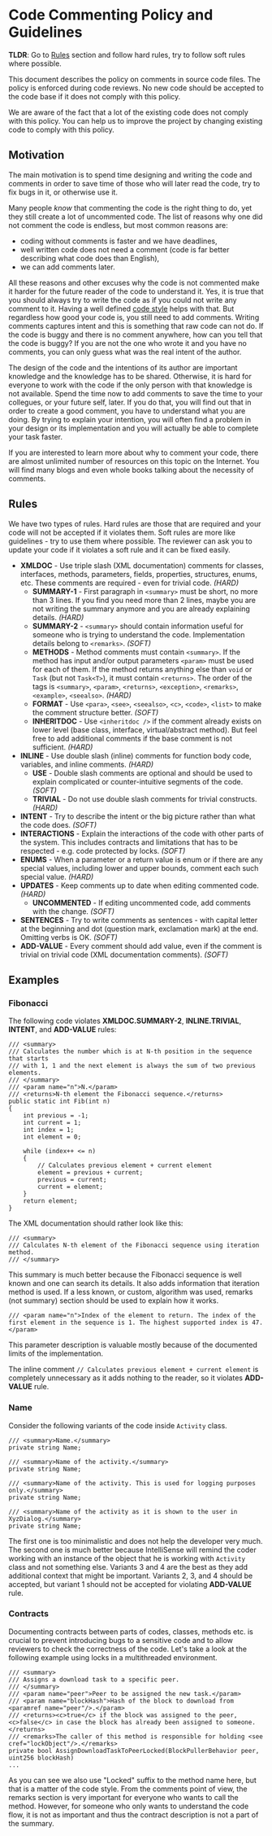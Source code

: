 # Code Commenting Policy and Guidelines

**TLDR**: Go to [Rules](#rules) section and follow hard rules, try to follow soft rules where possible.

This document describes the policy on comments in source code files. The policy is enforced during code reviews.
No new code should be accepted to the code base if it does not comply with this policy.

We are aware of the fact that a lot of the existing code does not comply with this policy. You can help us to improve 
the project by changing existing code to comply with this policy.


## Motivation

The main motivation is to spend time designing and writing the code and comments in order to save time of those 
who will later read the code, try to fix bugs in it, or otherwise use it.

Many people *know* that commenting the code is the right thing to do, yet they still create a lot of uncommented code.
The list of reasons why one did not comment the code is endless, but most common reasons are:

 * coding without comments is faster and we have deadlines,
 * well written code does not need a comment (code is far better describing what code does than English),
 * we can add comments later.

All these reasons and other excuses why the code is not commented make it harder for the future reader of the code 
to understand it. Yes, it is true that you should always try to write the code as if you could not write any comment to it. 
Having a well defined [code style](./coding-style.md) helps with that. But regardless how good your code is, you still need 
to add comments. Writing comments captures intent and this is something that raw code can not do. If the code is buggy 
and there is no comment anywhere, how can you tell that the code is buggy? If you are not the one who wrote it and you have 
no comments, you can only guess what was the real intent of the author.

The design of the code and the intentions of its author are important knowledge and the knowledge has to be shared. 
Otherwise, it is hard for everyone to work with the code if the only person with that knowledge is not available.
Spend the time now to add comments to save the time to your collegues, or your future self, later. If you do that, you will 
find out that in order to create a good comment, you have to understand what you are doing. By trying to explain your intention, 
you will often find a problem in your design or its implementation and you will actually be able to complete your task faster.

If you are interested to learn more about why to comment your code, there are almost unlimited number of resources on this 
topic on the Internet. You will find many blogs and even whole books talking about the necessity of comments.


## Rules

We have two types of rules. Hard rules are those that are required and your code will not be accepted if it violates 
them. Soft rules are more like guidelines - try to use them where possible. The reviewer can ask you to update your code 
if it violates a soft rule and it can be fixed easily.

 * **XMLDOC** - Use triple slash (XML documentation) comments for classes, interfaces, methods, parameters, fields, properties, structures, enums, etc. These comments are required - even for trivial code. *(HARD)*
   * **SUMMARY-1** - First paragraph in `<summary>` must be short, no more than 3 lines. If you find you need more than 2 lines, maybe you are not writing the summary anymore and you are already explaining details. *(HARD)*
   * **SUMMARY-2** - `<summary>` should contain information useful for someone who is trying to understand the code. Implementation details belong to `<remarks>`. *(SOFT)*
   * **METHODS** - Method comments must contain `<summary>`. If the method has input and/or output parameters `<param>` must be used for each of them. If the method returns anything else than `void` or `Task` (but not `Task<T>`),
it must contain `<returns>`. The order of the tags is `<summary>`, `<param>`, `<returns>`, `<exception>`, `<remarks>`, `<example>`, `<seealso>`. *(HARD)*
   * **FORMAT** - Use `<para>`, `<see>`, `<seealso>`, `<c>`, `<code>`, `<list>` to make the comment structure better. *(SOFT)*
   * **INHERITDOC** - Use `<inheritdoc />` if the comment already exists on lower level (base class, interface, virtual/abstract method). But feel free to add additional comments if the base comment is not sufficient. *(HARD)*
 * **INLINE** - Use double slash (inline) comments for function body code, variables, and inline comments. *(HARD)*
   * **USE** - Double slash comments are optional and should be used to explain complicated or counter-intuitive segments of the code. *(SOFT)*
   * **TRIVIAL** - Do not use double slash comments for trivial constructs. *(HARD)*
 * **INTENT** - Try to describe the intent or the big picture rather than what the code does. *(SOFT)*
 * **INTERACTIONS** - Explain the interactions of the code with other parts of the system. This includes contracts and limitations that has to be respected - e.g. code protected by locks. *(SOFT)*
 * **ENUMS** - When a parameter or a return value is enum or if there are any special values, including lower and upper bounds, comment each such special value.  *(HARD)*
 * **UPDATES** - Keep comments up to date when editing commented code. *(HARD)*
   * **UNCOMMENTED** - If editing uncommented code, add comments with the change. *(SOFT)*
 * **SENTENCES** - Try to write comments as sentences - with capital letter at the beginning and dot (question mark, exclamation mark) at the end. Omitting verbs is OK. *(SOFT)*
 * **ADD-VALUE** - Every comment should add value, even if the comment is trivial on trivial code (XML documentation comments). *(SOFT)* 


## Examples

### Fibonacci 

The following code violates **XMLDOC.SUMMARY-2**, **INLINE.TRIVIAL**, **INTENT**, and **ADD-VALUE** rules:

```
/// <summary>
/// Calculates the number which is at N-th position in the sequence that starts 
/// with 1, 1 and the next element is always the sum of two previous elements.
/// </summary>
/// <param name="n">N.</param>
/// <returns>N-th element the Fibonacci sequence.</returns>
public static int Fib(int n)
{
    int previous = -1;
    int current = 1;
    int index = 1;
    int element = 0;

    while (index++ <= n)
    {
        // Calculates previous element + current element
        element = previous + current;
        previous = current;
        current = element;
    }
    return element;
}
```

The XML documentation should rather look like this:

```
/// <summary>
/// Calculates N-th element of the Fibonacci sequence using iteration method.
/// </summary>
```

This summary is much better because the Fibonacci sequence is well known and one can search its details. It also adds information that iteration method is used.
If a less known, or custom, algorithm was used, remarks (not summary) section should be used to explain how it works.


```
/// <param name="n">Index of the element to return. The index of the first element in the sequence is 1. The highest supported index is 47.</param>
```

This parameter description is valuable mostly because of the documented limits of the implementation. 

The inline comment `// Calculates previous element + current element` is completely unnecessary as it adds nothing to the reader, 
so it violates **ADD-VALUE** rule.


### Name

Consider the following variants of the code inside `Activity` class.

```
/// <summary>Name.</summary>
private string Name;
```

```
/// <summary>Name of the activity.</summary>
private string Name;
```

```
/// <summary>Name of the activity. This is used for logging purposes only.</summary>
private string Name;
```

```
/// <summary>Name of the activity as it is shown to the user in XyzDialog.</summary>
private string Name;
```

The first one is too minimalistic and does not help the developer very much. The second one is much better because IntelliSense 
will remind the coder working with an instance of the object that he is working with `Activity` class and not something else.
Variants 3 and 4 are the best as they add additional context that might be important. 
Variants 2, 3, and 4 should be accepted, but variant 1 should not be accepted for violating **ADD-VALUE** rule.


### Contracts

Documenting contracts between parts of codes, classes, methods etc. is crucial to prevent introducing bugs to a sensitive code 
and to allow reviewers to check the correctness of the code. Let's take a look at the following example using locks in a multithreaded environment. 

```
/// <summary>
/// Assigns a download task to a specific peer.
/// </summary>
/// <param name="peer">Peer to be assigned the new task.</param>
/// <param name="blockHash">Hash of the block to download from <paramref name="peer"/>.</param>
/// <returns><c>true</c> if the block was assigned to the peer, <c>false</c> in case the block has already been assigned to someone.</returns>
/// <remarks>The caller of this method is responsible for holding <see cref="lockObject"/>.</remarks>
private bool AssignDownloadTaskToPeerLocked(BlockPullerBehavior peer, uint256 blockHash)
...
```

As you can see we also use "Locked" suffix to the method name here, but that is a matter of the code style. From the comments point of view, 
the remarks section is very important for everyone who wants to call the method. However, for someone who only wants to understand the code flow, 
it is not as important and thus the contract description is not a part of the summary.

